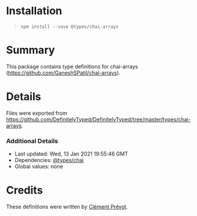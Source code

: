 # Installation
> `npm install --save @types/chai-arrays`

# Summary
This package contains type definitions for chai-arrays (https://github.com/GaneshSPatil/chai-arrays).

# Details
Files were exported from https://github.com/DefinitelyTyped/DefinitelyTyped/tree/master/types/chai-arrays.

### Additional Details
 * Last updated: Wed, 13 Jan 2021 19:55:46 GMT
 * Dependencies: [@types/chai](https://npmjs.com/package/@types/chai)
 * Global values: none

# Credits
These definitions were written by [Clément Prévot](https://github.com/clementprevot).
